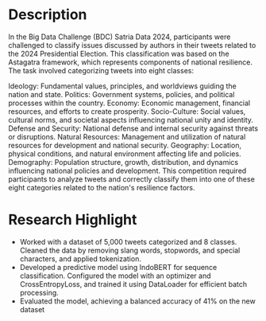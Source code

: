 # Description
In the Big Data Challenge (BDC) Satria Data 2024, participants were challenged to classify issues discussed by authors in their tweets related to the 2024 Presidential Election. This classification was based on the Astagatra framework, which represents components of national resilience. The task involved categorizing tweets into eight classes:

Ideology: Fundamental values, principles, and worldviews guiding the nation and state.
Politics: Government systems, policies, and political processes within the country.
Economy: Economic management, financial resources, and efforts to create prosperity.
Socio-Culture: Social values, cultural norms, and societal aspects influencing national unity and identity.
Defense and Security: National defense and internal security against threats or disruptions.
Natural Resources: Management and utilization of natural resources for development and national security.
Geography: Location, physical conditions, and natural environment affecting life and policies.
Demography: Population structure, growth, distribution, and dynamics influencing national policies and development. This competition required participants to analyze tweets and correctly classify them into one of these eight categories related to the nation's resilience factors.
# Research Highlight
- Worked with a dataset of 5,000 tweets categorized and 8 classes. Cleaned the data by removing slang words, stopwords, and special characters, and applied tokenization.
- Developed a predictive model using IndoBERT for sequence classification. Configured the model with an optimizer and CrossEntropyLoss, and trained it using DataLoader for efficient batch processing.
- Evaluated the model, achieving a balanced accuracy of 41% on the new dataset
